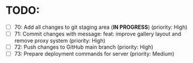 # TODO:

- [ ] 70: Add all changes to git staging area (**IN PROGRESS**) (priority: High)
- [ ] 71: Commit changes with message: feat: improve gallery layout and remove proxy system (priority: High)
- [ ] 72: Push changes to GitHub main branch (priority: High)
- [ ] 73: Prepare deployment commands for server (priority: Medium)
